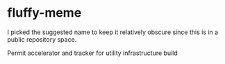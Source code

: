 # fluffy-meme
I picked the suggested name to keep it relatively obscure since this is in a public repository space.

Permit accelerator and tracker for utility infrastructure build
